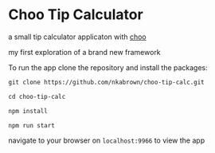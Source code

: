 # Choo Tip Calculator

a small tip calculator applicaton with [choo](https://github.com/yoshuawuyts/choo)

my first  exploration of a brand new framework

To run the app clone the repository and install the packages:

```txt
git clone https://github.com/nkabrown/choo-tip-calc.git

cd choo-tip-calc

npm install

npm run start
```

navigate to your browser on `localhost:9966` to view the app
